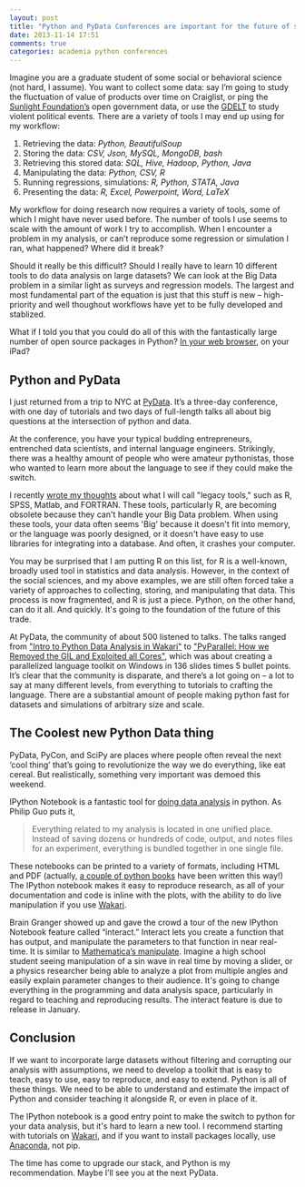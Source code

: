 ```yaml
---
layout: post
title: "Python and PyData Conferences are important for the future of social science research"
date: 2013-11-14 17:51
comments: true
categories: academia python conferences
---
```

Imagine you are a graduate student of some social or behavioral science (not
hard, I assume). You want to collect some data: say I’m going to study the
fluctuation of value of products over time on Craiglist, or ping the [Sunlight
Foundation’s](http://sunlightfoundation.com/) open government data, or use the [GDELT](http://gdelt.utdallas.edu/)
to study violent political events. There are a variety of tools I may end up using for my workflow:

1.  Retrieving the data: *Python, BeautifulSoup*    
2.  Storing the data: *CSV, Json, MySQL, MongoDB, bash*  
3.  Retrieving this stored data: *SQL, Hive, Hadoop, Python, Java*  
4.  Manipulating the data: *Python, CSV, R*  
5.  Running regressions, simulations: *R, Python, STATA, Java*  
6.  Presenting the data: *R, Excel, Powerpoint, Word, LaTeX*

My workflow for doing research now requires a variety of tools, some of which I
might have never used before. The number of tools I use seems to scale with the
amount of work I try to accomplish. When I encounter a problem in my analysis,
or can’t reproduce some regression or simulation I ran, what happened?
Where did it break?  
<!-- more -->

Should it really be this difficult? Should I really have to learn 10 different
tools to do data analysis on large datasets? We can look at the Big
Data problem in a similar light as surveys and regression models. The
largest and most fundamental part of the equation is just that this stuff is new
– high-priority and well thoughout workflows have yet to be fully developed and stablized.  

What if I told you that you could do all of this with the fantastically large
number of open source packages in Python? [In your web
browser](http://wakari.io), on your iPad?  

## Python and PyData
I just returned from a trip to NYC at
[PyData](http://pydata.org/nyc2013/schedule/). It’s a three-day conference,
with one day of tutorials and two days of full-length talks all about big
questions at the intersection of python and data. 

At the conference, you have your typical budding entrepreneurs, entrenched data
scientists, and internal language engineers. Strikingly, there was a healthy
amount of people who were amateur pythonistas, those who wanted to learn more
about the language to see if they could make the switch.

I recently [wrote my
thoughts](http://karissamck.com/blog/2013/10/30/big-data-is-big-because-it-doesnt-load-into-r/)
about what I will call "legacy tools," such as R, SPSS, Matlab, and FORTRAN.
These tools, particularly R, are becoming obsolete because they can't handle your Big
Data problem. When using these tools, your data often seems 'Big' because it
doesn't fit into memory, or the language was poorly designed, or it doesn't
have easy to use libraries for integrating into a database. And often, it crashes your
computer. 

You may be surprised that I am putting R on this list, for R is a well-known,
broadly used tool in statistics and data analysis.  However, in the context of
the social sciences, and my above examples, we are still often forced take a variety of
approaches to collecting, storing, and manipulating that data.  This process is
now fragmented, and R is just a piece. Python, on the other hand, can do it
all. And quickly. It's going to the foundation of the future of this trade.

At PyData, the community of about 500 listened to talks. The talks ranged from
["Intro to Python Data Analysis in Wakari"](http://pydata.org/nyc2013/speakers/#145) to ["PyParallel: How we Removed the
GIL and Exploited all Cores"](http://pydata.org/nyc2013/abstracts/#125), which
was about creating a parallelized language toolkit on Windows in 136 slides
times 5 bullet points. It’s clear that the community is disparate, and there’s
a lot going on – a lot to say at many different levels, from everything to
tutorials to crafting the language. There are a substantial amount of people
making python fast for datasets and simulations of arbitrary size
and scale.

## The Coolest new Python Data thing
PyData, PyCon, and SciPy are places where people often reveal the next ‘cool
thing’ that’s going to revolutionize the way we do everything, like eat cereal.
But realistically, something very important was demoed this weekend. 

IPython Notebook is a fantastic tool for [doing data
analysis](http://www.pgbovine.net/ipython-notebook-first-impressions.htm) in
python. As Philip Guo puts it, 

> Everything related to my analysis is located in one unified place. Instead
> of saving dozens or hundreds of code, output, and notes files for an
> experiment, everything is bundled together in one single file. 

These notebooks can be printed to a variety of formats, including HTML and PDF
(actually, [a couple of python
books](http://www.packtpub.com/learning-ipython-for-interactive-computing-and-data-visualization/book)
have been written this way!) The IPython notebook makes it easy to reproduce
research, as all of your documentation and code is inline with the plots, with
the ability to do live manipulation if you use [Wakari](http://wakari.io).

Brain Granger showed up and gave the crowd a tour of the new IPython Notebook
feature called “interact.” Interact lets you create a function that has output,
and manipulate the parameters to that function in near real-time. It is similar
to [Mathematica’s
manipulate](http://reference.wolfram.com/mathematica/ref/Manipulate.html).
Imagine a high school student seeing manipulation of a sin wave in real time by
moving a slider, or a physics researcher being able to analyze a plot from
multiple angles and easily explain parameter changes to their audience. It's
going to change everything in the programming and data analysis space,
particularly in regard to teaching and reproducing results. The interact
feature is due to release in January.

## Conclusion 
If we want to incorporate large datasets without filtering and corrupting our
analysis with assumptions, we need to develop a toolkit that is easy to teach,
easy to use, easy to reproduce, and easy to extend. Python is all of these
things. We need to be able to understand and estimate the impact of Python and
consider teaching it alongside R, or even in place of it. 

The IPython notebook is a good entry point to make the switch to python for
your data analysis, but it's hard to learn a new tool.  I recommend starting
with tutorials on [Wakari](http://wakari.io/gallery), and if you want to
install packages locally, use
[Anaconda](http://continuum.io/download), not pip.

The time has come to upgrade our stack, and Python is my recommendation. Maybe
I’ll see you at the next PyData.


